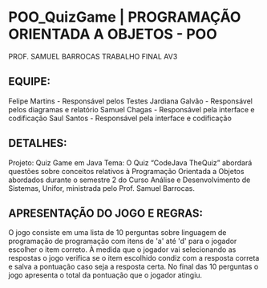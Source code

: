 
# POO_QuizGame | PROGRAMAÇÃO ORIENTADA A OBJETOS - POO
PROF. SAMUEL BARROCAS
TRABALHO FINAL AV3

## EQUIPE:

Felipe Martins - Responsável pelos Testes
Jardiana Galvão - Responsável pelos diagramas e relatório
Samuel Chagas - Responsável pela interface e codificação
Saul Santos - Responsável pela interface e codificação

## DETALHES:
Projeto: Quiz Game em Java
Tema: O Quiz “CodeJava TheQuiz” abordará questões sobre conceitos relativos à Programação Orientada a Objetos abordados durante o semestre 2 do Curso Análise e Desenvolvimento de Sistemas, Unifor, ministrada pelo Prof. Samuel Barrocas.  

## APRESENTAÇÃO DO JOGO E REGRAS:
O jogo consiste em uma lista de 10 perguntas sobre linguagem de programação de programação com itens de 'a' até 'd' para o jogador escolher o item correto. À medida que o jogador vai selecionando as respostas o jogo verifica se o item escolhido condiz com a resposta correta e salva a pontuação caso seja a resposta certa. No final das 10 perguntas o jogo apresenta o total da pontuação que o jogador atingiu.
